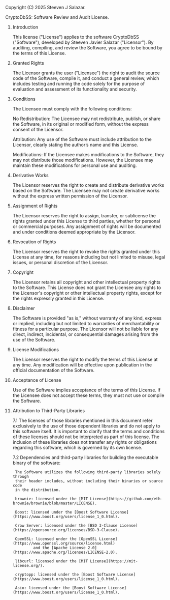 Copyright (C) 2025 Steeven J Salazar.

CryptoDbSS: Software Review and Audit License.

1. Introduction

    This license ("License") applies to the software CryptoDbSS ("Software"),
     developed by Steeven Javier Salazar ("Licensor"). By auditing, compiling,
      and review the Software, you agree to be bound by the terms of this 
      License.

2. Granted Rights

    The Licensor grants the user ("Licensee") the right to audit the source code 
	of the Software, compile it, and conduct a general review, which includes 
	testing and running the code solely for the purpose of evaluation and 
	assessment of its functionality and security.

3. Conditions

    The Licensee must comply with the following conditions:

    No Redistribution: The Licensee may not redistribute, publish, or share 
    the Software, in its original or modified form, without the express consent
    of the Licensor.
    
    Attribution: Any use of the Software must include attribution to the 
    Licensor, clearly stating the author’s name and this License.
    
    Modifications: If the Licensee makes modifications to the Software, 
    they may not distribute those modifications. However, the Licensee may 
    maintain these modifications for personal use and auditing.

4. Derivative Works

    The Licensor reserves the right to create and distribute derivative 
    works based on the Software. The Licensee may not create derivative 
    works without the express written permission of the Licensor.

5. Assignment of Rights

    The Licensor reserves the right to assign, transfer, or sublicense the 
    rights granted under this License to third parties, whether for personal 
    or commercial purposes. Any assignment of rights will be documented and 
    under conditions deemed appropriate by the Licensor.

6. Revocation of Rights

    The Licensor reserves the right to revoke the rights granted under this 
    License at any time, for reasons including but not limited to misuse, 
    legal issues, or personal discretion of the Licensor.

8. Copyright

    The Licensor retains all copyright and other intellectual property rights 
    to the Software. This License does not grant the Licensee any rights 
    to the Licensor's copyright or other intellectual property rights, except 
    for the rights expressly granted in this License.

9. Disclaimer

    The Software is provided "as is," without warranty of any kind, express 
    or implied, including but not limited to warranties of merchantability 
    or fitness for a particular purpose. The Licensor will not be liable 
    for any direct, indirect, incidental, or consequential damages arising 
    from the use of the Software.

10. License Modifications

    The Licensor reserves the right to modify the terms of this License 
    at any time. Any modification will be effective upon publication in 
    the official documentation of the Software.

11. Acceptance of License

    Use of the Software implies acceptance of the terms of this License. 
    If the Licensee does not accept these terms, they must not use or compile 
    the Software.

7. Attribution to Third-Party Libraries

	7.1 The licenses of those libraries mentioned in this document 
	refer exclusively to the use of those dependent libraries and do not 
	apply to this software itself. It is important to clarify that the terms 
	and conditions of these licenses should not be interpreted as part of 
	this license. The inclusion of these libraries does not transfer any 
	rights or obligations regarding this software, which is governed by 
	its own license.

	7.2 Dependencies and third-party libraries for building the executable 
	binary of the software:

		The Software utilizes the following third-party libraries solely through 
		their header includes, without including their binaries or source code 
		in the distribution. 

        brownie: licensed under the [MIT License](https://github.com/eth-brownie/brownie/blob/master/LICENSE).

		Boost: licensed under the [Boost Software License](https://www.boost.org/users/license_1_0.html).
		
		Crow Server: licensed under the [BSD 3-Clause License](https://opensource.org/licenses/BSD-3-Clause).

		OpenSSL: licensed under the [OpenSSL License](https://www.openssl.org/source/license.html) 
				and the [Apache License 2.0](https://www.apache.org/licenses/LICENSE-2.0).
				
		libcurl: licensed under the	[MIT License](https://mit-license.org/).
		
		cryptopp: licensed under the [Boost Software License](https://www.boost.org/users/license_1_0.html).
				
		Asio: licensed under the [Boost Software License](https://www.boost.org/users/license_1_0.html).

		
		
